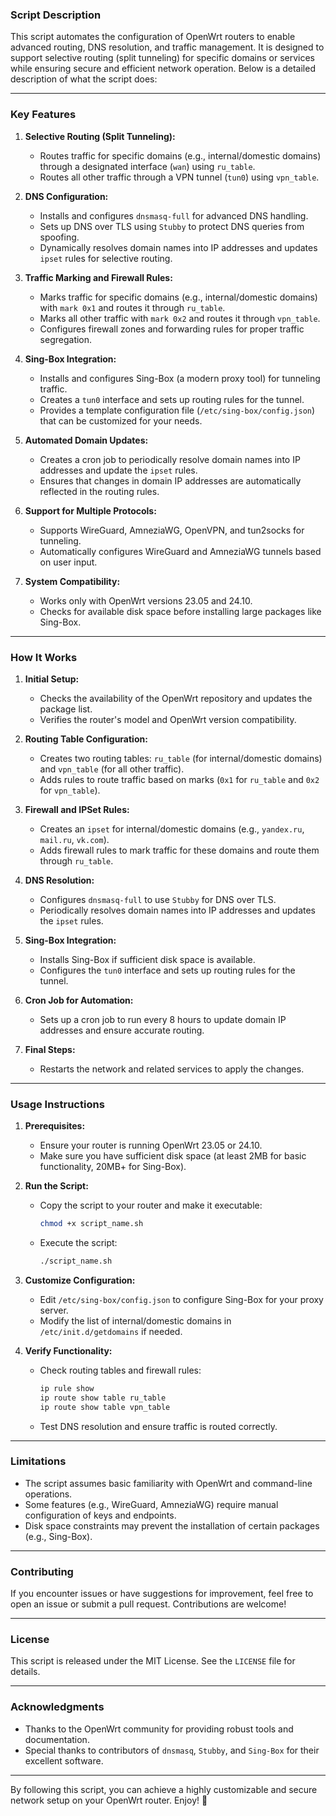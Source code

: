 ### Script Description

This script automates the configuration of OpenWrt routers to enable advanced routing, DNS resolution, and traffic management. It is designed to support selective routing (split tunneling) for specific domains or services while ensuring secure and efficient network operation. Below is a detailed description of what the script does:

---

### **Key Features**
1. **Selective Routing (Split Tunneling):**
   - Routes traffic for specific domains (e.g., internal/domestic domains) through a designated interface (`wan`) using `ru_table`.
   - Routes all other traffic through a VPN tunnel (`tun0`) using `vpn_table`.

2. **DNS Configuration:**
   - Installs and configures `dnsmasq-full` for advanced DNS handling.
   - Sets up DNS over TLS using `Stubby` to protect DNS queries from spoofing.
   - Dynamically resolves domain names into IP addresses and updates `ipset` rules for selective routing.

3. **Traffic Marking and Firewall Rules:**
   - Marks traffic for specific domains (e.g., internal/domestic domains) with `mark 0x1` and routes it through `ru_table`.
   - Marks all other traffic with `mark 0x2` and routes it through `vpn_table`.
   - Configures firewall zones and forwarding rules for proper traffic segregation.

4. **Sing-Box Integration:**
   - Installs and configures Sing-Box (a modern proxy tool) for tunneling traffic.
   - Creates a `tun0` interface and sets up routing rules for the tunnel.
   - Provides a template configuration file (`/etc/sing-box/config.json`) that can be customized for your needs.

5. **Automated Domain Updates:**
   - Creates a cron job to periodically resolve domain names into IP addresses and update the `ipset` rules.
   - Ensures that changes in domain IP addresses are automatically reflected in the routing rules.

6. **Support for Multiple Protocols:**
   - Supports WireGuard, AmneziaWG, OpenVPN, and tun2socks for tunneling.
   - Automatically configures WireGuard and AmneziaWG tunnels based on user input.

7. **System Compatibility:**
   - Works only with OpenWrt versions 23.05 and 24.10.
   - Checks for available disk space before installing large packages like Sing-Box.

---

### **How It Works**
1. **Initial Setup:**
   - Checks the availability of the OpenWrt repository and updates the package list.
   - Verifies the router's model and OpenWrt version compatibility.

2. **Routing Table Configuration:**
   - Creates two routing tables: `ru_table` (for internal/domestic domains) and `vpn_table` (for all other traffic).
   - Adds rules to route traffic based on marks (`0x1` for `ru_table` and `0x2` for `vpn_table`).

3. **Firewall and IPSet Rules:**
   - Creates an `ipset` for internal/domestic domains (e.g., `yandex.ru`, `mail.ru`, `vk.com`).
   - Adds firewall rules to mark traffic for these domains and route them through `ru_table`.

4. **DNS Resolution:**
   - Configures `dnsmasq-full` to use `Stubby` for DNS over TLS.
   - Periodically resolves domain names into IP addresses and updates the `ipset` rules.

5. **Sing-Box Integration:**
   - Installs Sing-Box if sufficient disk space is available.
   - Configures the `tun0` interface and sets up routing rules for the tunnel.

6. **Cron Job for Automation:**
   - Sets up a cron job to run every 8 hours to update domain IP addresses and ensure accurate routing.

7. **Final Steps:**
   - Restarts the network and related services to apply the changes.

---

### **Usage Instructions**
1. **Prerequisites:**
   - Ensure your router is running OpenWrt 23.05 or 24.10.
   - Make sure you have sufficient disk space (at least 2MB for basic functionality, 20MB+ for Sing-Box).

2. **Run the Script:**
   - Copy the script to your router and make it executable:
     ```bash
     chmod +x script_name.sh
     ```
   - Execute the script:
     ```bash
     ./script_name.sh
     ```

3. **Customize Configuration:**
   - Edit `/etc/sing-box/config.json` to configure Sing-Box for your proxy server.
   - Modify the list of internal/domestic domains in `/etc/init.d/getdomains` if needed.

4. **Verify Functionality:**
   - Check routing tables and firewall rules:
     ```bash
     ip rule show
     ip route show table ru_table
     ip route show table vpn_table
     ```
   - Test DNS resolution and ensure traffic is routed correctly.

---

### **Limitations**
- The script assumes basic familiarity with OpenWrt and command-line operations.
- Some features (e.g., WireGuard, AmneziaWG) require manual configuration of keys and endpoints.
- Disk space constraints may prevent the installation of certain packages (e.g., Sing-Box).

---

### **Contributing**
If you encounter issues or have suggestions for improvement, feel free to open an issue or submit a pull request. Contributions are welcome!

---

### **License**
This script is released under the MIT License. See the `LICENSE` file for details.

---

### **Acknowledgments**
- Thanks to the OpenWrt community for providing robust tools and documentation.
- Special thanks to contributors of `dnsmasq`, `Stubby`, and `Sing-Box` for their excellent software.

---

By following this script, you can achieve a highly customizable and secure network setup on your OpenWrt router. Enjoy! 🚀
